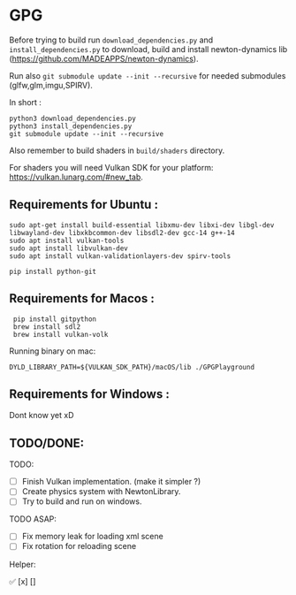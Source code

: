 # GPG

Before trying to build run `download_dependencies.py` and `install_dependencies.py` to download, build and install newton-dynamics 
lib (https://github.com/MADEAPPS/newton-dynamics).

Run also `git submodule update --init --recursive` for needed submodules (glfw,glm,imgu,SPIRV).

In short :

```
python3 download_dependencies.py
python3 install_dependencies.py
git submodule update --init --recursive 

```

Also remember to build shaders in `build/shaders` directory.

For shaders you will need Vulkan SDK for your platform: https://vulkan.lunarg.com/#new_tab.



## Requirements for Ubuntu :
```
sudo apt-get install build-essential libxmu-dev libxi-dev libgl-dev libwayland-dev libxkbcommon-dev libsdl2-dev gcc-14 g++-14
sudo apt install vulkan-tools
sudo apt install libvulkan-dev
sudo apt install vulkan-validationlayers-dev spirv-tools

```
```
pip install python-git
```

## Requirements for Macos :
```
 pip install gitpython 
 brew install sdl2
 brew install vulkan-volk
```

Running binary on mac:
```
DYLD_LIBRARY_PATH=${VULKAN_SDK_PATH}/macOS/lib ./GPGPlayground
```

## Requirements for Windows :
Dont know yet xD

## TODO/DONE:

TODO:
- [ ] Finish Vulkan implementation. (make it simpler ?)  
- [ ] Create physics system with NewtonLibrary.  
- [ ] Try to build and run on windows. 

TODO ASAP:
- [ ] Fix memory leak for loading xml scene
- [ ] Fix rotation for reloading scene

Helper: 

✅
[x]
[]
